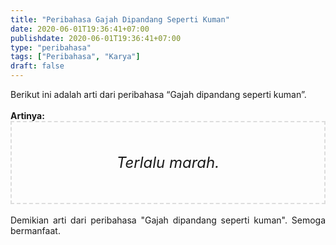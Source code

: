 ```yaml
---
title: "Peribahasa Gajah Dipandang Seperti Kuman"
date: 2020-06-01T19:36:41+07:00
publishdate: 2020-06-01T19:36:41+07:00
type: "peribahasa"
tags: ["Peribahasa", "Karya"]
draft: false
---
```


<div dir="ltr" style="text-align: left;" trbidi="on"><div style="text-align: justify;">Berikut ini adalah arti dari peribahasa “Gajah dipandang seperti kuman”.</div><br /><div style="text-align: justify;"><b>Artinya:</b></div><div style="border: 2px dashed #ddd; font-size: 24px; height: auto; margin: 0 auto; padding: 50px; text-align: center; width: auto;"><i>Terlalu marah.</i></div><br /><div style="text-align: justify;">Demikian arti dari peribahasa "Gajah dipandang seperti kuman". Semoga bermanfaat.</div></div>
